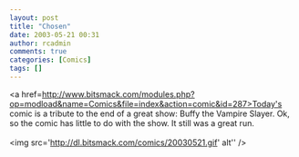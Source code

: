 ```yaml
---
layout: post
title: "Chosen"
date: 2003-05-21 00:31
author: rcadmin
comments: true
categories: [Comics]
tags: []
---
```

<a href=http://www.bitsmack.com/modules.php?op=modload&name=Comics&file=index&action=comic&id=287>Today's comic</a> is a tribute to the end of a great show: Buffy the Vampire Slayer. Ok, so the comic has little to do with the show. It still was a great run.<Br><br><!--more--><img src='http://dl.bitsmack.com/comics/20030521.gif' alt'' />
